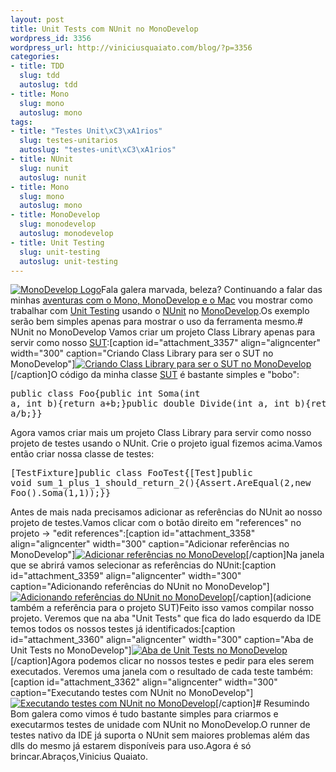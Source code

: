 ```yaml
--- 
layout: post
title: Unit Tests com NUnit no MonoDevelop
wordpress_id: 3356
wordpress_url: http://viniciusquaiato.com/blog/?p=3356
categories: 
- title: TDD
  slug: tdd
  autoslug: tdd
- title: Mono
  slug: mono
  autoslug: mono
tags: 
- title: "Testes Unit\xC3\xA1rios"
  slug: testes-unitarios
  autoslug: "testes-unit\xC3\xA1rios"
- title: NUnit
  slug: nunit
  autoslug: nunit
- title: Mono
  slug: mono
  autoslug: mono
- title: MonoDevelop
  slug: monodevelop
  autoslug: monodevelop
- title: Unit Testing
  slug: unit-testing
  autoslug: unit-testing
---
```

[![](http://viniciusquaiato.com/blog/wp-content/uploads/2011/05/MonoDevelopLogo.png "MonoDevelop Logo")](http://viniciusquaiato.com/blog/wp-content/uploads/2011/05/MonoDevelopLogo.png)Fala galera marvada, beleza? Continuando a falar das minhas [aventuras com o Mono, MonoDevelop e o Mac](http://viniciusquaiato.com/blog/asp-net-mvc-no-mono/) vou mostrar como trabalhar com [Unit Testing](http://en.wikipedia.org/wiki/Unit_testing) usando o [NUnit](http://www.nunit.org/) no [MonoDevelop](http://monodevelop.com/).Os exemplo serão bem simples apenas para mostrar o uso da ferramenta mesmo.# NUnit no MonoDevelop
Vamos criar um projeto Class Library apenas para servir como nosso [SUT](http://en.wikipedia.org/wiki/System_Under_Test):[caption id="attachment_3357" align="aligncenter" width="300" caption="Criando Class Library para ser o SUT no MonoDevelop"][![Criando Class Library para ser o SUT no MonoDevelop](http://viniciusquaiato.com/blog/wp-content/uploads/2011/05/Screen-shot-2011-05-08-at-1.35.29-PM-300x235.png "Criando Class Library para ser o SUT no MonoDevelop")](http://viniciusquaiato.com/blog/wp-content/uploads/2011/05/Screen-shot-2011-05-08-at-1.35.29-PM.png)[/caption]O código da minha classe [SUT](http://en.wikipedia.org/wiki/System_Under_Test) é bastante simples e "bobo":<pre lang="csharp">public class Foo{public int Soma(int a, int b){return a+b;}public double Divide(int a, int b){return a/b;}}</pre>Agora vamos criar mais um projeto Class Library para servir como nosso projeto de testes usando o NUnit. Crie o projeto igual fizemos acima.Vamos então criar nossa classe de testes:<pre lang="csharp">[TestFixture]public class FooTest{[Test]public void sum_1_plus_1_should_return_2(){Assert.AreEqual(2,new Foo().Soma(1,1));}}</pre>Antes de mais nada precisamos adicionar as referências do NUnit ao nosso projeto de testes.Vamos clicar com o botão direito em "references" no projeto -> "edit references":[caption id="attachment_3358" align="aligncenter" width="300" caption="Adicionar referências no MonoDevelop"][![Adicionar referências no MonoDevelop](http://viniciusquaiato.com/blog/wp-content/uploads/2011/05/Screen-shot-2011-05-08-at-2.43.22-PM-300x187.png "Adicionar referências no MonoDevelop")](http://viniciusquaiato.com/blog/wp-content/uploads/2011/05/Screen-shot-2011-05-08-at-2.43.22-PM.png)[/caption]Na janela que se abrirá vamos selecionar as referências do NUnit:[caption id="attachment_3359" align="aligncenter" width="300" caption="Adicionando referências do NUnit no MonoDevelop"][![Adicionando referências do NUnit no MonoDevelop](http://viniciusquaiato.com/blog/wp-content/uploads/2011/05/Screen-shot-2011-05-08-at-2.43.36-PM-300x280.png "Adicionando referências do NUnit no MonoDevelop")](http://viniciusquaiato.com/blog/wp-content/uploads/2011/05/Screen-shot-2011-05-08-at-2.43.36-PM.png)[/caption](adicione também a referência para o projeto SUT)Feito isso vamos compilar nosso projeto. Veremos que na aba "Unit Tests" que fica do lado esquerdo da IDE temos todos os nossos testes já identificados:[caption id="attachment_3360" align="aligncenter" width="300" caption="Aba de Unit Tests no MonoDevelop"][![Aba de Unit Tests no MonoDevelop](http://viniciusquaiato.com/blog/wp-content/uploads/2011/05/Screen-shot-2011-05-08-at-2.56.32-PM-300x179.png "Aba de Unit Tests no MonoDevelop")](http://viniciusquaiato.com/blog/wp-content/uploads/2011/05/Screen-shot-2011-05-08-at-2.56.32-PM.png)[/caption]Agora podemos clicar no nossos testes e pedir para eles serem executados. Veremos uma janela com o resultado de cada teste também:[caption id="attachment_3362" align="aligncenter" width="300" caption="Executando testes com NUnit no MonoDevelop"][![Executando testes com NUnit no MonoDevelop](http://viniciusquaiato.com/blog/wp-content/uploads/2011/05/Screen-shot-2011-05-08-at-3.06.09-PM1-300x179.png "Executando testes com NUnit no MonoDevelop")](http://viniciusquaiato.com/blog/wp-content/uploads/2011/05/Screen-shot-2011-05-08-at-3.06.09-PM1.png)[/caption]# Resumindo
Bom galera como vimos é tudo bastante simples para criarmos e executarmos testes de unidade com NUnit no MonoDevelop.O runner de testes nativo da IDE já suporta o NUnit sem maiores problemas além das dlls do mesmo já estarem disponíveis para uso.Agora é só brincar.Abraços,Vinicius Quaiato.
